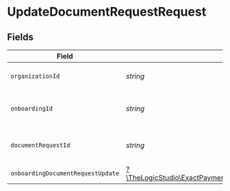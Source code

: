 # UpdateDocumentRequestRequest


## Fields

| Field                                                                                                                                  | Type                                                                                                                                   | Required                                                                                                                               | Description                                                                                                                            |
| -------------------------------------------------------------------------------------------------------------------------------------- | -------------------------------------------------------------------------------------------------------------------------------------- | -------------------------------------------------------------------------------------------------------------------------------------- | -------------------------------------------------------------------------------------------------------------------------------------- |
| `organizationId`                                                                                                                       | *string*                                                                                                                               | :heavy_check_mark:                                                                                                                     | The Organization identifier.                                                                                                           |
| `onboardingId`                                                                                                                         | *string*                                                                                                                               | :heavy_check_mark:                                                                                                                     | The Onboarding Application identifier.                                                                                                 |
| `documentRequestId`                                                                                                                    | *string*                                                                                                                               | :heavy_check_mark:                                                                                                                     | The Document Request identifier.                                                                                                       |
| `onboardingDocumentRequestUpdate`                                                                                                      | [?\TheLogicStudio\ExactPayments\Models\Shared\OnboardingDocumentRequestUpdate](../../Models/Shared/OnboardingDocumentRequestUpdate.md) | :heavy_minus_sign:                                                                                                                     | N/A                                                                                                                                    |